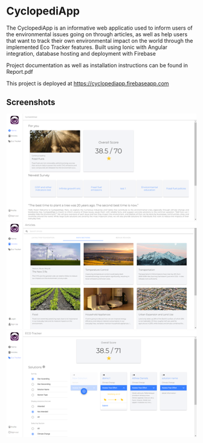 # CyclopediApp
The CyclopediApp is an informative web applicatio used to inform users of the environmental issues going on through articles, as well as help users that want to track their own environmental impact on the world through the implemented Eco Tracker features.
Built using Ionic with Angular integration, database hosting and deployment with Firebase

Project documentation as well as installation instructions can be found in Report.pdf

This project is deployed at https://cyclopediapp.firebaseapp.com

## Screenshots
![Home](https://github.com/lilmergo/2021W-UBCO-COSC-499-Cyclops/blob/main/Screenshots/home.png?raw=true)
![Home](https://github.com/lilmergo/2021W-UBCO-COSC-499-Cyclops/blob/main/Screenshots/browse.png?raw=true)
![Home](https://github.com/lilmergo/2021W-UBCO-COSC-499-Cyclops/blob/main/Screenshots/tracker.png?raw=true)
